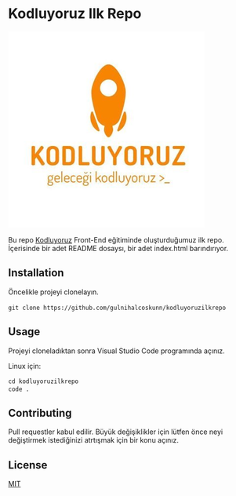 # Kodluyoruz Ilk Repo
![Kodluyoruz](https://raw.githubusercontent.com/Kodluyoruz/taskforce/git/git/markdown-nedir-nasil-kullaniriz-/figures/kodluyoruz_logo.jpg)

Bu repo [Kodluyoruz](https://academy.patika.dev/courses/git/odev1) Front-End eğitiminde oluşturduğumuz ilk repo. İçerisinde bir adet README dosaysı, bir adet index.html barındırıyor.

## Installation
Öncelikle projeyi clonelayın.

`
git clone https://github.com/gulnihalcoskunn/kodluyoruzilkrepo
`

## Usage
Projeyi cloneladıktan sonra Visual Studio Code programında açınız.

Linux için:

```
cd kodluyoruzilkrepo 
code .
```

## Contributing
Pull requestler kabul edilir. Büyük değişiklikler için lütfen önce neyi değiştirmek istediğinizi atrtışmak için bir konu açınız.

## License

[MIT](https://opensource.org/license/mit/)
